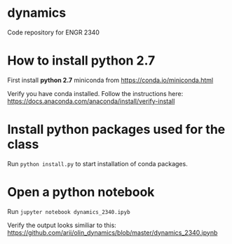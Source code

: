 # dynamics
Code repository for ENGR 2340

# How to install python 2.7

First install **python 2.7** miniconda from https://conda.io/miniconda.html

Verify you have conda installed.  Follow the instructions here: https://docs.anaconda.com/anaconda/install/verify-install

# Install python packages used for the class

Run `python install.py` to start installation of conda packages.


# Open a python notebook
Run `jupyter notebook dynamics_2340.ipyb`

Verify the output looks similiar to this: https://github.com/arii/olin_dynamics/blob/master/dynamics_2340.ipynb